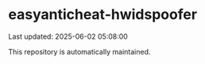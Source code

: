 # easyanticheat-hwidspoofer

Last updated: 2025-06-02 05:08:00

This repository is automatically maintained.
